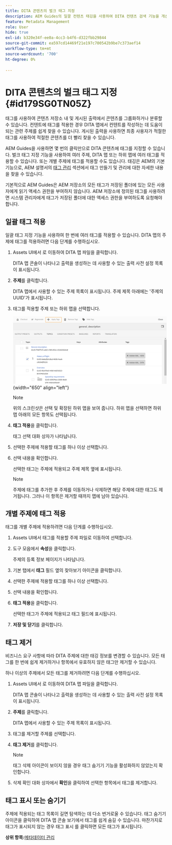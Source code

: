 ```yaml
---
title: DITA 콘텐츠의 벌크 태그 지정
description: AEM Guides의 일괄 컨텐츠 태깅을 사용하여 DITA 컨텐츠 검색 기능을 개선합니다. 단일 또는 여러 항목에서 일괄 태그를 적용, 제거, 표시 또는 숨기는 방법을 알아봅니다.
feature: Metadata Management
role: User
hide: true
exl-id: b320e34f-ee0a-4cc3-b4f6-d322fbb29844
source-git-commit: ea597cd14469f21e197c700542b9be7c373aef14
workflow-type: tm+mt
source-wordcount: '700'
ht-degree: 0%

---
```


# DITA 콘텐츠의 벌크 태그 지정 {#id179SG0TN05Z}

태그를 사용하여 콘텐츠 저장소 내 및 게시된 출력에서 콘텐츠를 그룹화하거나 분류할 수 있습니다. 컨텐트에 태그를 적용한 경우 DITA 맵에서 컨텐트를 작성하는 데 도움이 되는 관련 주제를 쉽게 찾을 수 있습니다. 게시된 출력을 사용하면 최종 사용자가 적절한 태그를 사용하여 적절한 콘텐츠를 더 빨리 찾을 수 있습니다.

AEM Guides을 사용하면 몇 번의 클릭만으로 DITA 콘텐츠에 태그를 지정할 수 있습니다. 벌크 태그 지정 기능을 사용하여 여러 주제, DITA 맵 또는 하위 맵에 여러 태그를 적용할 수 있습니다. 또는 개별 주제에 태그를 적용할 수도 있습니다. 태깅은 AEM의 기본 기능으로, AEM 설명서의 [태그 관리](https://experienceleague.adobe.com/docs/experience-manager-cloud-service/sites/authoring/features/tags.html?lang=ko) 섹션에서 태그 만들기 및 관리에 대한 자세한 내용을 찾을 수 있습니다.

기본적으로 AEM Guides은 AEM 저장소의 모든 태그가 저장된 폴더에 있는 모든 사용자에게 읽기 액세스 권한을 부여하지 않습니다. AEM 저장소에 정의된 태그를 사용하려면 시스템 관리자에게 태그가 저장된 폴더에 대한 액세스 권한을 부여하도록 요청해야 합니다.

## 일괄 태그 적용

일괄 태그 지정 기능을 사용하여 한 번에 여러 태그를 적용할 수 있습니다. DITA 맵의 주제에 태그를 적용하려면 다음 단계를 수행하십시오.

1. Assets UI에서 로 이동하여 DITA 맵 파일을 클릭합니다.

   DITA 맵 콘솔이 나타나고 출력을 생성하는 데 사용할 수 있는 출력 사전 설정 목록이 표시됩니다.

1. **주제**&#x200B;를 클릭합니다.

   DITA 맵에서 사용할 수 있는 주제 목록이 표시됩니다. 주제 제목 아래에는 &#39;주제의 UUID&#39;가 표시됩니다.

1. 태그를 적용할 주제 또는 하위 맵을 선택합니다.

   ![](images/apply-tags-uuid.png){width="650" align="left"}


   >[!NOTE]
   >
   > 위의 스크린샷은 선택 및 확장된 하위 맵을 보여 줍니다. 하위 맵을 선택하면 하위 맵 아래의 모든 항목도 선택됩니다.

1. **태그 적용**&#x200B;을 클릭합니다.

   태그 선택 대화 상자가 나타납니다.

1. 선택한 주제에 적용할 태그를 하나 이상 선택합니다.

1. 선택 내용을 확인합니다.

   선택한 태그는 주제에 적용되고 주제 제목 옆에 표시됩니다.

   >[!NOTE]
   >
   > 주제에 태그를 추가한 후 주제를 이동하거나 삭제하면 해당 주제에 대한 태그도 제거됩니다. 그러나 이 항목은 제거할 때까지 맵에 남아 있습니다.


## 개별 주제에 태그 적용

태그를 개별 주제에 적용하려면 다음 단계를 수행하십시오.

1. Assets UI에서 태그를 적용할 주제 파일로 이동하여 선택합니다.

1. 도구 모음에서 **속성**&#x200B;을 클릭합니다.

   주제의 등록 정보 페이지가 나타납니다.

1. 기본 탭에서 **태그** 필드 옆의 찾아보기 아이콘을 클릭합니다.

1. 선택한 주제에 적용할 태그를 하나 이상 선택합니다.

1. 선택 내용을 확인합니다.

1. **태그 적용**&#x200B;을 클릭합니다.

   선택한 태그가 주제에 적용되고 태그 필드에 표시됩니다.

1. **저장 및 닫기**&#x200B;를 클릭합니다.


## 태그 제거

비즈니스 요구 사항에 따라 DITA 주제에 대한 태깅 정보를 변경할 수 있습니다. 모든 태그를 한 번에 쉽게 제거하거나 항목에서 유효하지 않은 태그만 제거할 수 있습니다.

하나 이상의 주제에서 모든 태그를 제거하려면 다음 단계를 수행하십시오.

1. Assets UI에서 로 이동하여 DITA 맵 파일을 클릭합니다.

   DITA 맵 콘솔이 나타나고 출력을 생성하는 데 사용할 수 있는 출력 사전 설정 목록이 표시됩니다.

1. **주제**&#x200B;를 클릭합니다.

   DITA 맵에서 사용할 수 있는 주제 목록이 표시됩니다.

1. 태그를 제거할 주제를 선택합니다.

1. **태그 제거**&#x200B;를 클릭합니다.

   >[!NOTE]
   >
   > 태그 삭제 아이콘이 보이지 않을 경우 태그 숨기기 기능을 활성화하지 않았는지 확인합니다.

1. 삭제 확인 대화 상자에서 **확인**&#x200B;을 클릭하여 선택한 항목에서 태그를 제거합니다.


## 태그 표시 또는 숨기기

주제에 적용되는 태그 목록이 길면 탐색하는 데 다소 번거로울 수 있습니다. 태그 숨기기 아이콘을 클릭하여 DITA 맵 콘솔 보기에서 태그를 쉽게 숨길 수 있습니다. 마찬가지로 태그가 표시되지 않는 경우 태그 표시 를 클릭하면 모든 태그가 표시됩니다.

**상위 항목:**&#x200B;[&#x200B;메타데이터 관리](manage-metadata.md)
